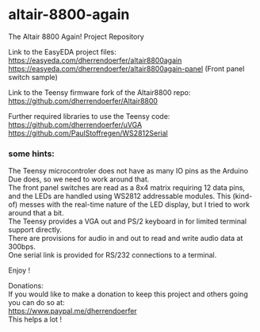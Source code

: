 # altair-8800-again
The Altair 8800 Again! Project Repository

Link to the EasyEDA project files:  
https://easyeda.com/dherrendoerfer/altair8800again  
https://easyeda.com/dherrendoerfer/altair8800again-panel (Front panel switch sample)  

Link to the Teensy firmware fork of the Altair8800 repo:  
https://github.com/dherrendoerfer/Altair8800

Further required libraries to use the Teensy code:  
https://github.com/dherrendoerfer/uVGA  
https://github.com/PaulStoffregen/WS2812Serial  

### some hints:
The Teensy microcontroler does not have as many IO pins as the Arduino Due does, so we need to work around that.  
The front panel switches are read as a 8x4 matrix requiring 12 data pins, and the LEDs are handled using WS2812 addressable modules.
This (kind-of) messes with the real-time nature of the LED display, but I tried to work around that a bit.  
The Teensy provides a VGA out and PS/2 keyboard in for limited terminal support directly.  
There are provisions for audio in and out to read and write audio data at 300bps.  
One serial link is provided for RS/232 connections to a terminal.

Enjoy !


Donations:  
If you would like to make a donation to keep this project and others going you can do so at:  
https://www.paypal.me/dherrendoerfer  
This helps a lot !
